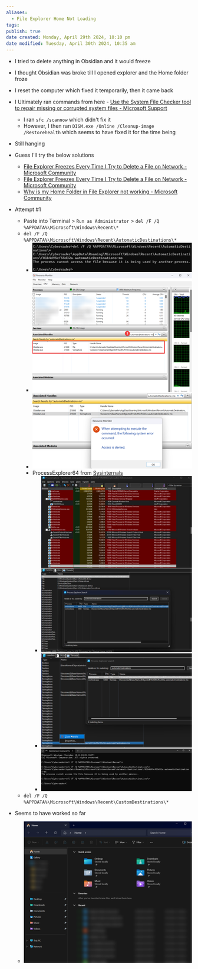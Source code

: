 ```yaml
---
aliases:
  - File Explorer Home Not Loading
tags: 
publish: true
date created: Monday, April 29th 2024, 10:10 pm
date modified: Tuesday, April 30th 2024, 10:35 am
---
```


- I tried to delete anything in Obsidian and it would freeze
- I thought Obsidian was broke till I opened explorer and the Home folder froze
- I reset the computer which fixed it temporarily, then it came back

- I Ultimately ran commands from here - [Use the System File Checker tool to repair missing or corrupted system files - Microsoft Support](https://support.microsoft.com/en-us/topic/use-the-system-file-checker-tool-to-repair-missing-or-corrupted-system-files-79aa86cb-ca52-166a-92a3-966e85d4094e) 
	- I ran `sfc /scannow` which didn't fix it
	- However, I then ran `DISM.exe /Online /Cleanup-image /Restorehealth` which seems to have fixed it for the time being
- Still hanging

- Guess I'll try the below solutions
	- [File Explorer Freezes Every Time I Try to Delete a File on Network - Microsoft Community](https://answers.microsoft.com/en-us/windows/forum/all/file-explorer-freezes-every-time-i-try-to-delete-a/95dc1a91-6a28-487a-8741-5569226e9a36) 
	- [File Explorer Freezes Every Time I Try to Delete a File on Network - Microsoft Community](https://answers.microsoft.com/en-us/windows/forum/all/file-explorer-freezes-every-time-i-try-to-delete-a/95dc1a91-6a28-487a-8741-5569226e9a36)
	- [Why is my Home Folder in File Explorer not working - Microsoft Community](https://answers.microsoft.com/en-us/windows/forum/all/why-is-my-home-folder-in-file-explorer-not-working/575a8531-1c74-4042-bff3-3ae3bce5fad4) 
- Attempt #1
	- Paste into Terminal > `Run as Administrator` > `del /F /Q %APPDATA%\Microsoft\Windows\Recent\*`
	- `del /F /Q %APPDATA%\Microsoft\Windows\Recent\AutomaticDestinations\*`
		- ![](_attachments/IMG-20240430103554922.png)
		- ![](_attachments/IMG-20240430103554956.png)
		- ![](_attachments/IMG-20240430103554995.png)
		- ProcessExplorer64 from [Sysinternals](https://learn.microsoft.com/en-us/sysinternals/) 
			- ![](_attachments/IMG-20240430103555042.png)
			- ![](_attachments/IMG-20240430103555106.png)
			- ![](_attachments/IMG-20240430103555159.png)
	- `del /F /Q %APPDATA%\Microsoft\Windows\Recent\CustomDestinations\*`
- Seems to have worked so far
	- ![](_attachments/IMG-20240430103555186.png)